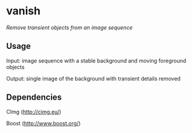 # vanish

*Remove transient objects from an image sequence*

## Usage

Input: image sequence with a stable background and moving foreground objects

Output: single image of the background with transient details removed

## Dependencies

CImg (http://cimg.eu/)

Boost (http://www.boost.org/)

